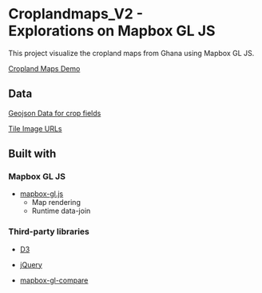 # Croplandmaps_V2 - Explorations on Mapbox GL JS
This project visualize the cropland maps from Ghana using Mapbox GL JS.

[Cropland Maps Demo](https://agroimpacts.github.io/croplandmaps_V2/.)

## Data
[Geojson Data for crop fields](https://github.com/agroimpacts/croplandmaps/blob/master/geojson_aoi/aoi5_boundarymerge_reid.geojson)

[Tile Image URLs](https://github.com/agroimpacts/croplandmaps_V2/blob/master/Tile_resource/aoi123_sub_tms.csv)

## Built with
### Mapbox GL JS
- [mapbox-gl.js](https://docs.mapbox.com/mapbox-gl-js/api/)
  - Map rendering
  - Runtime data-join
  
### Third-party libraries
- [D3](https://d3js.org/)

- [jQuery](https://jquery.com/)

- [mapbox-gl-compare](https://github.com/mapbox/mapbox-gl-compare)
